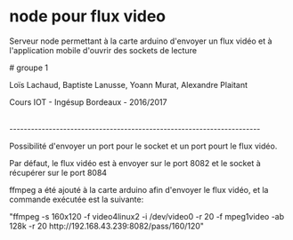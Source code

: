 # node pour flux video
<p>Serveur node permettant à la carte arduino d'envoyer un flux vidéo et à l'application mobile d'ouvrir des sockets de lecture</p>
# groupe 1
<p>Loïs Lachaud, Baptiste Lanusse, Yoann Murat, Alexandre Plaitant</p>
<p>Cours IOT - Ingésup Bordeaux - 2016/2017</p>
<br/>
----------------------------------------------------------------------
<br/>
<p>Possibilité d'envoyer un port pour le socket et un port pourt le flux vidéo.</p>
<p>Par défaut, le flux vidéo est à envoyer sur le port 8082 et le socket à récupérer sur le port 8084</p>
<p>ffmpeg a été ajouté à la carte arduino afin d'envoyer le flux vidéo, et la commande exécutée est la suivante:</p>
<p>"ffmpeg -s 160x120 -f video4linux2 -i /dev/video0 -r 20 -f mpeg1video -ab 128k -r 20 http://192.168.43.239:8082/pass/160/120"</p>
